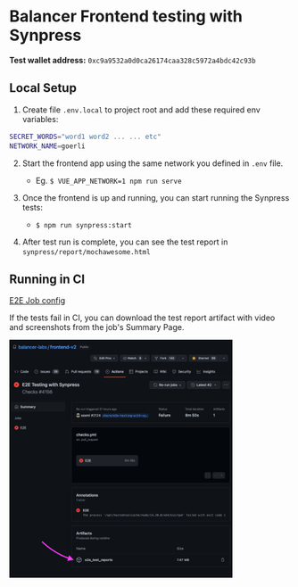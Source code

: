 # Balancer Frontend testing with Synpress

**Test wallet address:** `0xc9a9532a0d0ca26174caa328c5972a4bdc42c93b`

## Local Setup

1. Create file `.env.local` to project root and add these required env variables:

```sh
SECRET_WORDS="word1 word2 ... ... etc"
NETWORK_NAME=goerli
```

2. Start the frontend app using the same network you defined in `.env` file.

   - Eg. `$ VUE_APP_NETWORK=1 npm run serve`

3. Once the frontend is up and running, you can start running the Synpress tests:

   - `$ npm run synpress:start`

4. After test run is complete, you can see the test report in `synpress/report/mochawesome.html`

## Running in CI

[E2E Job config](https://github.com/balancer-labs/frontend-v2/blob/develop/.github/workflows/checks.yml)

If the tests fail in CI, you can download the test report artifact with video and screenshots from the job's Summary Page.

<img width="400" alt="Download job artifacts" src="./Download job artifacts.png">

